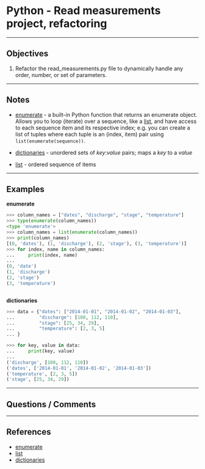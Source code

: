 # Python - Read measurements project, refactoring

*****
## Objectives

1.  Refactor the read_measurements.py file to dynamically handle any order, number, or set of parameters.


*****
## Notes

* [enumerate] - a built-in Python function that returns an enumerate object. Allows you to loop (iterate) over a sequence,
like a [list], and have access to each sequence item and its respective index; e.g. you can create a list of tuples where 
each tuple is an (index, item) pair using `list(enumerate(sequence))`. 

* [dictionaries] - unordered sets of *key*:*value* pairs; maps a *key* to a *value*
 
* [list] - ordered sequence of items

*****
## Examples

**enumerate**
```python
>>> column_names = ["dates", "discharge", "stage", "temperature"]
>>> type(enumerate(column_names))
<type 'enumerate'>
>>> column_names = list(enumerate(column_names))
>>> print(column_names)
[(0, 'dates'), (1, 'discharge'), (2, 'stage'), (3, 'temperature')]
>>> for index, name in column_names:
...     print(index, name)
...
(0, 'date')
(1, 'discharge')
(2, 'stage')
(3, 'temperature')



```

**dictionaries**
```python
>>> data = {"dates": ["2014-01-01", "2014-01-02", "2014-01-03"],
...         "discharge": [100, 112, 110],
...         "stage": [25, 34, 29],
...         "temperature": [2, 3, 5]
... }

>>> for key, value in data:
...     print(key, value)
...
('discharge', [100, 112, 110])
('dates', ['2014-01-01', '2014-01-02', '2014-01-03'])
('temperature', [2, 3, 5])
('stage', [25, 34, 29])
```

*****
## Questions / Comments


*****
## References

* [enumerate] 
* [list]
* [dictionaries]

[dictionaries]:https://docs.python.org/2/tutorial/datastructures.html#dictionaries
[enumerate]:https://docs.python.org/2/library/functions.html#enumerate
[list]:https://docs.python.org/2/tutorial/datastructures.html#